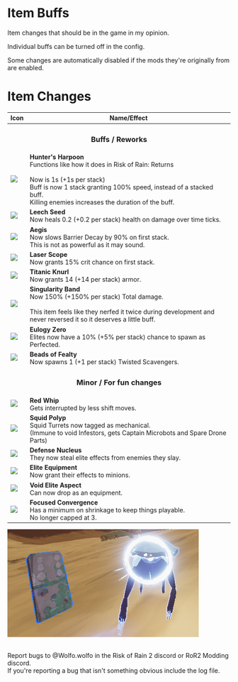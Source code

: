 # Item Buffs

Item changes that should be in the game in my opinion.

Individual buffs can be turned off in the config.

Some changes are automatically disabled if the mods they're originally from are enabled.


# Item Changes
<table>
	<thead>
		<tr>
			<th>Icon</th>
			<th>Name/Effect</th>
		</tr>
	</thead>
	<tbody>
			<tr>
			<td colspan="3" align="center"><h3>Buffs / Reworks</h3></td>
		</tr>	
		<tr>
			<td><img src="https://riskofrain2.wiki.gg/images/c/c4/Hunter%27s_Harpoon.png" width=64></td>
			<td>
				<b>Hunter's Harpoon</b><br>
				Functions like how it does in Risk of Rain: Returns<br>
				<br>
				Now is 1s (+1s per stack)<br>
				Buff is now 1 stack granting 100% speed, instead of a stacked buff.<br>
				Killing enemies increases the duration of the buff.<br>	
			</td>
		</tr>
		<tr>
			<td><img src="https://riskofrain2.wiki.gg/images/a/a0/Leeching_Seed.png" width=64></td>
			<td>
				<b>Leech Seed</b><br>
			        Now heals 0.2 (+0.2 per stack) health on damage over time ticks.<br>
			</td>
		</tr>
		<tr>
			<td><img src="https://riskofrain2.wiki.gg/images/e/e5/Aegis.png" width=64></td>
			<td>
				<b>Aegis</b><br>
			        Now slows Barrier Decay by 90% on first stack.<br>
					This is not as powerful as it may sound.
			</td>
		</tr>
                <tr>
			<td><img src="https://riskofrain2.wiki.gg/images/0/00/Laser_Scope.png" width=64></td>
			<td>
				<b>Laser Scope</b><br>
				Now grants 15% crit chance on first stack.
			</td>
		<tr>
			<td><img src="https://riskofrain2.wiki.gg/images/thumb/9/9f/Titanic_Knurl.png/128px-Titanic_Knurl.png" width=64></td>
			<td>
				<b>Titanic Knurl</b><br>
				Now grants 14 (+14 per stack) armor.
			</td>
				<tr>
			<td><img src="https://riskofrain2.wiki.gg/images/3/30/Singularity_Band.png" width=64></td>
			<td>
				<b>Singularity Band</b><br>
				Now 150% (+150% per stack) Total damage.<br>
				<br>
				This item feels like they nerfed it twice during development and never reversed it so it deserves a little buff.
			</td>
		</tr>
				<tr>
			<td><img src="https://riskofrain2.wiki.gg/images/1/12/Eulogy_Zero.png" width=64></td>
			<td>
				<b>Eulogy Zero</b><br>
				Elites now have a 10% (+5% per stack) chance to spawn as Perfected.<br>
			</td>
		</tr>
				</tr>
				<tr>
			<td><img src="https://riskofrain2.wiki.gg/images/0/07/Beads_of_Fealty.png" width=64></td>
			<td>
				<b>Beads of Fealty</b><br>
				Now spawns 1 (+1 per stack) Twisted Scavengers.<br>
			</td>
		</tr>
		<tr>
			<td colspan="3" align="center"><h3>Minor / For fun changes</h3></td>
		</tr>	
				</tr>
				<tr>
			<td><img src="https://riskofrain2.wiki.gg/images/2/2a/Red_Whip.png" width=64></td>
			<td>
				<b>Red Whip</b><br>
				Gets interrupted by less shift moves.
			</td>
		</tr>
				</tr>
				<tr>
			<td><img src="https://riskofrain2.wiki.gg/images/d/de/Squid_Polyp.png" width=64></td>
			<td>
				<b>Squid Polyp</b><br>
				Squid Turrets now tagged as mechanical.<br>
				(Immune to void Infestors, gets Captain Microbots and Spare Drone Parts)
			</td>
		</tr>
				</tr>
				</tr>
				<tr>
			<td><img src="https://riskofrain2.wiki.gg/images/1/10/Defense_Nucleus.png" width=64></td>
			<td>
				<b>Defense Nucleus</b><br>
				They now steal elite effects from enemies they slay.
			</td>
		</tr>
				</tr>
				<tr>
			<td><img src="https://riskofrain2.wiki.gg/images/0/08/Ifrit%27s_Distinction.png" width=64></td>
			<td>
				<b>Elite Equipment</b><br>
					Now grant their effects to minions.
				<br>
			</td>
		</tr>
				</tr>
				<tr>
			<td><img src="https://riskofrain2.wiki.gg/images/thumb/0/0d/Status_AffixVoid.png/64px-Status_AffixVoid.png" width=64></td>
			<td>
				<b>Void Elite Aspect</b><br>
					Can now drop as an equipment.
			</td>
		</tr>
				</tr>
				</tr>
				<tr>
			<td><img src="https://riskofrain2.wiki.gg/images/2/2c/Focused_Convergence.png" width=64></td>
			<td>
				<b>Focused Convergence</b><br>
					Has a minimum on shrinkage to keep things playable.<br>
					No longer capped at 3.
				<br>
			</td>
		</tr>
	</tbody>
</table>

![Image of Perfected Beetle and Eulogy](https://raw.githubusercontent.com/WolfoIsBestWolf/ror2-LittleGameplayTweaks/main/modPageImages/ltgEulogy.png)


##
Report bugs to @Wolfo.wolfo in the Risk of Rain 2 discord or RoR2 Modding discord.\
If you're reporting a bug that isn't something obvious include the log file.


